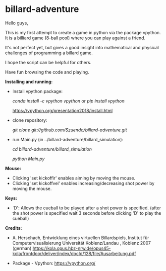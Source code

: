 # billard-adventure

Hello guys, 

This is my first attempt to create a game in python via the package vpython. It is a billiard game (8-ball pool) where you can play against a friend.

It's not perfect yet, but gives a good insight into mathematical and physical challenges of programming a billard game.

I hope the script can be helpful for others. 

Have fun browsing the code and playing.

**Installing and running:**
- Install vpython package:

  *conda install -c vpython vpython* or *pip install vpython*

  https://vpython.org/presentation2018/install.html

- clone repository:

  *git clone git://github.com/Szuendo/billard-adventure.git*

- run Main.py (in ../billard-adventure/billard_simulation): 
  
  *cd billard-adventure/billard_simulation*
  
  *python Main.py* 

**Mouse:**
- Clicking 'set kickoffir' enables aiming by moving the mouse. 
- Clicking 'set kickoffvel' enables increasing/decreasing shot power by moving the mouse. 

**Keys:**
- 'D': Allows the cueball to be played after a shot power is specified. 
  (after the shot power is specified wait 3 seconds before clicking 'D' to play the cueball)

**Credits:**

* A. Herschach, Entwicklung eines virtuellen Billardspiels, Institut für Computervisualisierung Universität Koblenz/Landau , Koblenz 2007 (german)
https://kola.opus.hbz-nrw.de/opus45-kola/frontdoor/deliver/index/docId/128/file/Ausarbeitung.pdf

* Package - Vpython: 
https://vpython.org/
